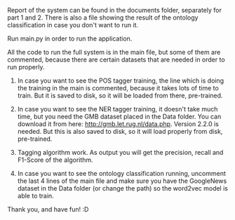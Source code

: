 Report of the system can be found in the documents folder, separately for part 1 and 2. There is also a file showing the result of the ontology classification in case you don't want to run it.

Run main.py in order to run the application.

All the code to run the full system is in the main file, but some of them are commented, because there are certain datasets that are needed in order to run properly.

1. In case you want to see the POS tagger training, the line which is doing the training in the main is commented, because it takes lots of time to train. But it is saved to disk, so it will be loaded from there, pre-trained.

2. In case you want to see the NER tagger training, it doesn't take much time, but you need the GMB dataset placed in the Data folder. You can download it from here: http://gmb.let.rug.nl/data.php. Version 2.2.0 is needed. But this is also saved to disk, so it will load properly from disk, pre-trained.

3. Tagging algorithm work. As output you will get the precision, recall and F1-Score of the algorithm.

4. In case you want to see the ontology classification running, uncomment the last 4 lines of the main file and make sure you have the GoogleNews dataset in the Data folder (or change the path) so the word2vec model is able to train.

Thank you, and have fun! :D